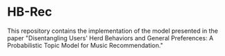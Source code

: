 # HB-Rec
This repository contains the implementation of the model presented in the paper "Disentangling Users' Herd Behaviors and General Preferences: A Probabilistic Topic Model for Music Recommendation."
